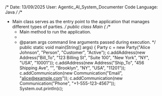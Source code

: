 /*
Date: 13/09/2025
User: Agentic_AI_System_Documenter
Code Language: Java
*/
/**
 * Main class serves as the entry point to the application that manages different types of parties.
 */
public class Main {
    /**
     * Main method to run the application.
     *
     * @param args command line arguments passed during execution.
     */
    public static void main(String[] args) {
        Party c = new Party("Alice Johnson", "Person", "Customer", "Active");
        c.addAddress(new Address("Bill_To", "123 Billing St", "Suite 100", "New York", "NY", "USA", "10001"));
        c.addAddress(new Address("Ship_To", "456 Shipping Ave", "", "Brooklyn", "NY", "USA", "11201"));
        c.addCommunication(new Communication("Email", "alice@example.com"));
        c.addCommunication(new Communication("Phone", "+1-555-123-4567"));
        System.out.println(c);